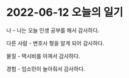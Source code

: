 # 2022-06-12 오늘의 일기
나 - 나는 오늘 인생 공부를 해서 감사하다.

다른 사람 - 변호사 형을 알게 되어 감사하다.

물질 - 택시비를 아껴서 감사하다.

경험 - 임소민이 놀아줘서 감사하다.
